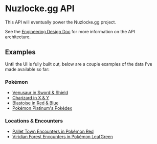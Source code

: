 # Nuzlocke.gg API
This API will eventually power the Nuzlocke.gg project.

See the [Engineering Design Doc](ENGINEERING.md) for more information on the API architecture.

## Examples
Until the UI is fully built out, below are a couple examples of the data I've made available so far:

### Pokémon
- [Venusaur in Sword & Shield](https://api.nuzlocke.gg/v1/pokemon/sword-shield/forms/venusaur.json)
- [Charizard in X & Y](https://api.nuzlocke.gg/v1/pokemon/xy/forms/charizard.json)
- [Blastoise in Red & Blue](https://api.nuzlocke.gg/v1/pokemon/red-blue/forms/blastoise.json)
- [Pokémon Platinum's Pokédex](https://api.nuzlocke.gg/v1/pokemon/platinum/lists/by-species.json)

### Locations & Encounters
- [Pallet Town Encounters in Pokémon Red](https://api.nuzlocke.gg/v1/locations/red/pallet-town.json)
- [Viridian Forest Encounters in Pokémon LeafGreen](https://api.nuzlocke.gg/v1/locations/leafgreen/viridian-forest.json)
